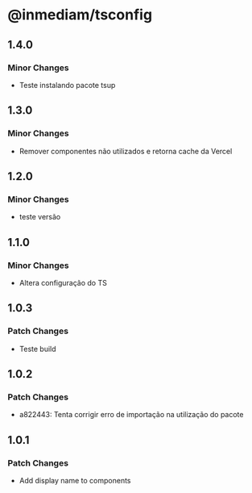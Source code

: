 # @inmediam/tsconfig

## 1.4.0

### Minor Changes

- Teste instalando pacote tsup

## 1.3.0

### Minor Changes

- Remover componentes não utilizados e retorna cache da Vercel

## 1.2.0

### Minor Changes

- teste versão

## 1.1.0

### Minor Changes

- Altera configuração do TS

## 1.0.3

### Patch Changes

- Teste build

## 1.0.2

### Patch Changes

- a822443: Tenta corrigir erro de importação na utilização do pacote

## 1.0.1

### Patch Changes

- Add display name to components
